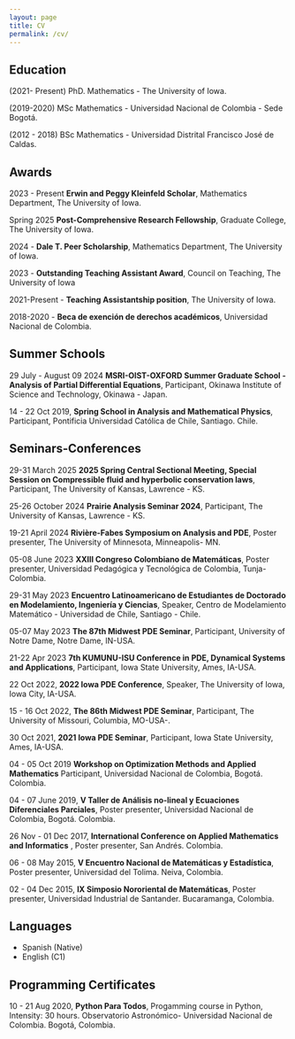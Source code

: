 ```yaml
---
layout: page
title: CV 
permalink: /cv/
---
```

<!-- PDF in [Spanish](https://drive.google.com/file/d/10lxIfWi3w2f4vkrpq0uMvIS50gDtsoTU/view?usp=sharing).-->

<!-- PDF in [English](https://drive.google.com/file/d/11tmCgI7HBp8ZZxy3zHvLBFeCtniIOC3u/view?usp=sharing). -->
## Education
(2021- Present) PhD. Mathematics - The University of Iowa.

(2019-2020) MSc Mathematics - Universidad Nacional de Colombia - Sede Bogotá.

(2012 - 2018) BSc Mathematics - Universidad Distrital Francisco José de Caldas.

## Awards 

2023 - Present **Erwin and Peggy Kleinfeld Scholar**, Mathematics Department, The University of Iowa.

Spring 2025  **Post-Comprehensive Research Fellowship**, Graduate College, The University of Iowa.

2024 - **Dale T. Peer Scholarship**, Mathematics Department, The University of Iowa.

2023 - **Outstanding Teaching Assistant Award**, Council on Teaching, The University of Iowa

2021-Present - **Teaching Assistantship position**, The University of Iowa. 

2018-2020 - **Beca de exención de derechos académicos**, Universidad Nacional de Colombia.

## Summer Schools

29 July - August 09 2024 **MSRI-OIST-OXFORD Summer Graduate School - Analysis of Partial Differential Equations**, Participant, Okinawa Institute of Science and Technology, Okinawa - Japan.


14 - 22 Oct 2019, **Spring School in Analysis and Mathematical Physics**, Participant, Pontificia Universidad Católica de Chile, Santiago. Chile.

## Seminars-Conferences

29-31 March 2025 **2025 Spring Central Sectional Meeting, Special Session on Compressible fluid and hyperbolic conservation laws**, Participant, The University of Kansas, Lawrence - KS.

25-26 October 2024 **Prairie Analysis Seminar 2024**, Participant, The University of Kansas, Lawrence - KS.

19-21 April 2024 **Rivière-Fabes Symposium on Analysis and PDE**, Poster presenter, The University of Minnesota, Minneapolis- MN.

05-08 June 2023 **XXIII Congreso Colombiano de Matemáticas**, Poster presenter, Universidad Pedagógica y Tecnológica de Colombia, Tunja-Colombia.

29-31 May 2023 **Encuentro Latinoamericano de Estudiantes de Doctorado en Modelamiento, Ingeniería y Ciencias**, Speaker, Centro de Modelamiento Matemático - Universidad de Chile, Santiago - Chile.

05-07 May 2023 **The 87th Midwest PDE Seminar**, Participant, University of Notre Dame, Notre Dame, IN-USA.

21-22 Apr 2023 **7th KUMUNU-ISU Conference in PDE, Dynamical Systems and Applications**, Participant, Iowa State University, Ames, IA-USA.

22 Oct 2022, **2022 Iowa PDE Conference**, Speaker, The University of Iowa, Iowa City, IA-USA.

15 - 16 Oct 2022, **The 86th Midwest PDE Seminar**, Participant, The University of Missouri, Columbia, MO-USA-.

30 Oct 2021, **2021 Iowa PDE Seminar**, Participant, Iowa State University, Ames, IA-USA.

04 - 05 Oct 2019 **Workshop on Optimization Methods and Applied Mathematics** Participant, Universidad Nacional de Colombia, Bogotá. Colombia.

04 - 07 June 2019, **V Taller de Análisis no-lineal y Ecuaciones Diferenciales Parciales**, Poster presenter, Universidad Nacional de Colombia, Bogotá. Colombia.

26 Nov - 01 Dec 2017, **International Conference on Applied Mathematics and Informatics** , Poster presenter, San Andrés. Colombia.

06 - 08 May 2015, **V Encuentro Nacional de Matemáticas y Estadística**, Poster presenter, Universidad del Tolima. Neiva, Colombia.

02 - 04 Dec 2015, **IX Simposio Nororiental de Matemáticas**, Poster presenter, Universidad Industrial de Santander. Bucaramanga, Colombia.


## Languages
- Spanish (Native)
- English (C1)

## Programming Certificates 

10 - 21 Aug 2020, **Python Para Todos**, Progamming course in Python, Intensity: 30 hours. Observatorio Astronómico- Universidad Nacional de Colombia. Bogotá, Colombia.
